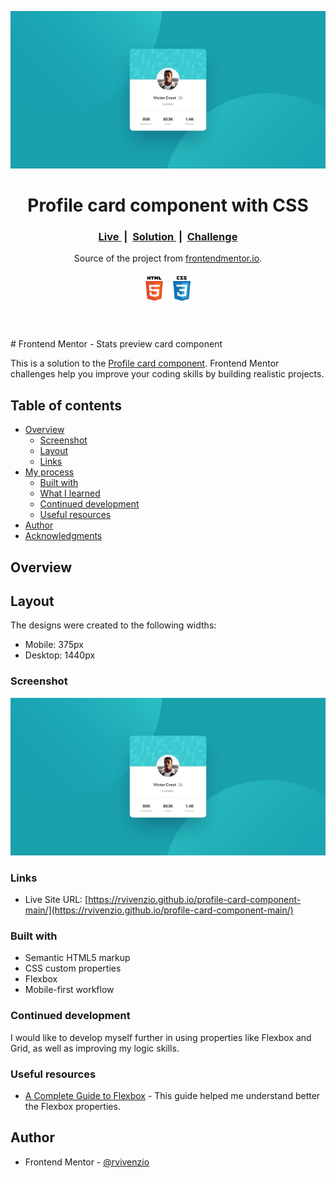 ![Challenge Design](design/desktop-design.jpg)

<div align="center">
 <h1>Profile card component with CSS</h1>
 <h3>
    <a href="https://rvivenzio.github.io/profile-card-component-main/">
      Live
    </a>
    <span>&nbsp;|&nbsp;</span>
    <!-- Frontend Mentor Live solution -->
    <a href="https://www.frontendmentor.io/solutions/profile-card-component-EIsodHzArP">
      Solution
    </a>
    <span>&nbsp;|&nbsp;</span>
    <!-- Frontend Mentor Challenge Link -->
    <a href="https://www.frontendmentor.io/challenges/profile-card-component-cfArpWshJ" title="Original Frontend Mentor Challenge Link">
      Challenge
    </a>
  </h3>
  <div>
     Source of the project from <a href="https://www.frontendmentor.io/" target="_blank">frontendmentor.io</a>.
  </div>
  <h5>
    <p>
      <img src="https://raw.githubusercontent.com/devicons/devicon/master/icons/html5/html5-original-wordmark.svg" alt="html5" width="40" height="40" title="HTML5"/>
      <img src="https://raw.githubusercontent.com/devicons/devicon/master/icons/css3/css3-original-wordmark.svg" alt="css3" width="40" height="40" title="CSS3"/>
    </p>
  </h5>
</div>

<br>
<br>
# Frontend Mentor - Stats preview card component


This is a solution to the [Profile card component](https://www.frontendmentor.io/challenges/profile-card-component-cfArpWshJ). Frontend Mentor challenges help you improve your coding skills by building realistic projects. 

## Table of contents

- [Overview](#overview)
  - [Screenshot](#screenshot)
  - [Layout](#Layout)
  - [Links](#links)
- [My process](#my-process)
  - [Built with](#built-with)
  - [What I learned](#what-i-learned)
  - [Continued development](#continued-development)
  - [Useful resources](#useful-resources)
- [Author](#author)
- [Acknowledgments](#acknowledgments)


## Overview

## Layout

The designs were created to the following widths:

- Mobile: 375px
- Desktop: 1440px

### Screenshot
![](design/desktop-design.jpg)

### Links
- Live Site URL: [https://rvivenzio.github.io/profile-card-component-main/](https://rvivenzio.github.io/profile-card-component-main/)

### Built with

- Semantic HTML5 markup
- CSS custom properties
- Flexbox
- Mobile-first workflow


### Continued development
I would like to develop myself further in using properties like Flexbox and Grid, as well as improving my logic skills.

### Useful resources
- [A Complete Guide to Flexbox](https://css-tricks.com/snippets/css/a-guide-to-flexbox/) - This guide helped me understand better the Flexbox properties.

## Author
- Frontend Mentor - [@rvivenzio](https://www.frontendmentor.io/profile/rvivenzio)
